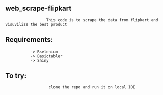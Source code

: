 ## web_scrape-flipkart
                      This code is to scrape the data from flipkart and visuvilize the best product
                      
## Requirements:
               -> Rselenium
               -> Basictabler
               -> Shiny
               
## To try:
                       clone the repo and run it on local IDE
